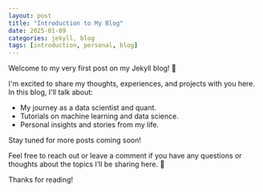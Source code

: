 ```yaml
---
layout: post
title: "Introduction to My Blog"
date: 2025-01-09
categories: jekyll, blog
tags: [introduction, personal, blog]
---
```


Welcome to my very first post on my Jekyll blog! 🎉

I'm excited to share my thoughts, experiences, and projects with you here. In this blog, I'll talk about:

- My journey as a data scientist and quant.
- Tutorials on machine learning and data science.
- Personal insights and stories from my life.

Stay tuned for more posts coming soon!

Feel free to reach out or leave a comment if you have any questions or thoughts about the topics I’ll be sharing here. 🙂

Thanks for reading!